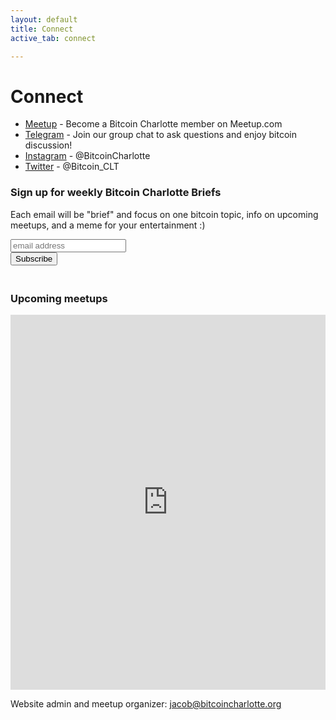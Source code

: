 ```yaml
---
layout: default
title: Connect
active_tab: connect

---
```

# Connect

* [Meetup](http://www.meetup.com/BitcoinCharlotte) - Become a Bitcoin Charlotte member on Meetup.com
* [Telegram](https://t.me/joinchat/GRK-_ZZ8Qz7U34nB) - Join our group chat to ask questions and enjoy bitcoin discussion! 
* [Instagram](https://www.instagram.com/bitcoincharlotte/) - @BitcoinCharlotte
* [Twitter](https://twitter.com/Bitcoin_CLT) - @Bitcoin_CLT

<!-- Begin Mailchimp Signup Form -->
<link href="//cdn-images.mailchimp.com/embedcode/horizontal-slim-10_7.css" rel="stylesheet" type="text/css">
<style type="text/css">
	#mc_embed_signup form{text-align:left; padding:0 0 20px;}
</style>
<div id="mc_embed_signup">
<form action="https://bitcoincharlotte.us7.list-manage.com/subscribe/post?u=13e4b3fb1418577106d350996&amp;id=5d3a722a8b" method="post" id="mc-embedded-subscribe-form" name="mc-embedded-subscribe-form" class="validate" target="_blank" novalidate>
    <div id="mc_embed_signup_scroll">
	<h3>Sign up for weekly Bitcoin Charlotte Briefs</h3>
	<p>Each email will be "brief" and focus on one bitcoin topic, info on upcoming meetups, and a meme for your entertainment :)</p>
	<input type="email" value="" name="EMAIL" class="email" id="mce-EMAIL" placeholder="email address" required>
    <!-- real people should not fill this in and expect good things - do not remove this or risk form bot signups-->
    <div style="position: absolute; left: -5000px;" aria-hidden="true"><input type="text" name="b_13e4b3fb1418577106d350996_5d3a722a8b" tabindex="-1" value=""></div>
    <div class="clear"><input type="submit" value="Subscribe" name="subscribe" id="mc-embedded-subscribe" class="button"></div>
    </div>
</form>
</div>


### Upcoming meetups

<iframe src="https://calendar.google.com/calendar/embed?height=600&amp;wkst=1&amp;bgcolor=%23ffffff&amp;ctz=America%2FNew_York&amp;src=MGdybDNsdjUyYnE0ZnVjMGVpdTAxdWVtZmtAZ3JvdXAuY2FsZW5kYXIuZ29vZ2xlLmNvbQ&amp;color=%238E24AA&amp;showTabs=0&amp;showPrint=0&amp;showDate=0&amp;showNav=0&amp;showTitle=0&amp;showCalendars=0&amp;mode=AGENDA" style="border-width:0" width="100%" height="600" frameborder="0" scrolling="no"></iframe>

<!--End mc_embed_signup-->

Website admin and meetup organizer: [jacob@bitcoincharlotte.org](mailto:jacob@bitcoincharlotte.org)
